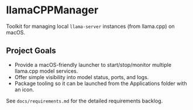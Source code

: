 # llamaCPPManager

Toolkit for managing local `llama-server` instances (from llama.cpp) on macOS.

## Project Goals
- Provide a macOS-friendly launcher to start/stop/monitor multiple llama.cpp model services.
- Offer simple visibility into model status, ports, and logs.
- Package tooling so it can be launched from the Applications folder with an icon.

See `docs/requirements.md` for the detailed requirements backlog.

